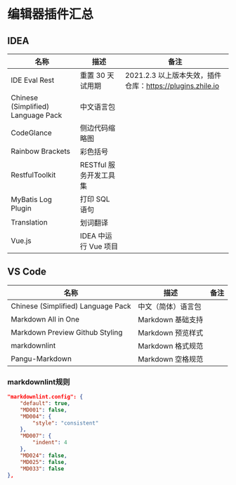 # 编辑器插件汇总

## IDEA

| 名称 | 描述 | 备注 |
| - | - | - |
| IDE Eval Rest | 重置 30 天试用期 | 2021.2.3 以上版本失效，插件仓库：https://plugins.zhile.io |
| Chinese (Simplified) Language Pack | 中文语言包 |  |
| CodeGlance | 侧边代码缩略图 |  |
| Rainbow Brackets | 彩色括号 |  |
| RestfulToolkit | RESTful 服务开发工具集 |  |
| MyBatis Log Plugin | 打印 SQL 语句 |  |
| Translation | 划词翻译 |  |
| Vue.js | IDEA 中运行 Vue 项目 |  |

## VS Code

| 名称 | 描述 | 备注 |
| - | - | - |
| Chinese (Simplified) Language Pack | 中文（简体）语言包 |  |
| Markdown All in One | Markdown 基础支持 |  |
| Markdown Preview Github Styling | Markdown 预览样式 |  |
| markdownlint | Markdown 格式规范 |  |
| Pangu-Markdown | Markdown 空格规范 |  |

### markdownlint规则

```json
"markdownlint.config": {
    "default": true,
    "MD001": false,
    "MD004": {
        "style": "consistent"
    },
    "MD007": {
        "indent": 4
    },
    "MD024": false,
    "MD025": false,
    "MD033": false
},
```
